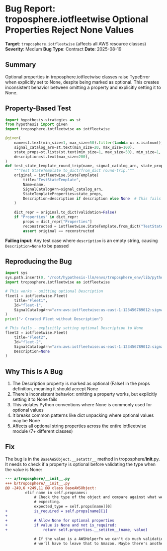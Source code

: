 # Bug Report: troposphere.iotfleetwise Optional Properties Reject None Values

**Target**: `troposphere.iotfleetwise` (affects all AWS resource classes)
**Severity**: Medium
**Bug Type**: Contract
**Date**: 2025-08-19

## Summary

Optional properties in troposphere.iotfleetwise classes raise TypeError when explicitly set to None, despite being marked as optional. This creates inconsistent behavior between omitting a property and explicitly setting it to None.

## Property-Based Test

```python
import hypothesis.strategies as st
from hypothesis import given
import troposphere.iotfleetwise as iotfleetwise

@given(
    name=st.text(min_size=1, max_size=50).filter(lambda x: x.isalnum()),
    signal_catalog_arn=st.text(min_size=20, max_size=100),
    state_props=st.lists(st.text(min_size=1, max_size=50), min_size=1, max_size=5),
    description=st.text(max_size=200),
)
def test_state_template_round_trip(name, signal_catalog_arn, state_props, description):
    """Test StateTemplate to_dict/from_dict round-trip."""
    original = iotfleetwise.StateTemplate(
        title="TestStateTemplate",
        Name=name,
        SignalCatalogArn=signal_catalog_arn,
        StateTemplateProperties=state_props,
        Description=description if description else None  # This fails when None
    )
    
    dict_repr = original.to_dict(validation=False)
    if "Properties" in dict_repr:
        props = dict_repr["Properties"]
        reconstructed = iotfleetwise.StateTemplate.from_dict("TestStateTemplate", props)
        assert original == reconstructed
```

**Failing input**: Any test case where `description` is an empty string, causing `Description=None` to be passed

## Reproducing the Bug

```python
import sys
sys.path.insert(0, "/root/hypothesis-llm/envs/troposphere_env/lib/python3.13/site-packages")
import troposphere.iotfleetwise as iotfleetwise

# This works - omitting optional Description
fleet1 = iotfleetwise.Fleet(
    title="Fleet1",
    Id="fleet-1",
    SignalCatalogArn="arn:aws:iotfleetwise:us-east-1:123456789012:signal-catalog/test"
)
print("✓ Created Fleet without Description")

# This fails - explicitly setting optional Description to None
fleet2 = iotfleetwise.Fleet(
    title="Fleet2",
    Id="fleet-2",
    SignalCatalogArn="arn:aws:iotfleetwise:us-east-1:123456789012:signal-catalog/test",
    Description=None
)
```

## Why This Is A Bug

1. The Description property is marked as optional (False) in the props definition, meaning it should accept None
2. There's inconsistent behavior: omitting a property works, but explicitly setting it to None fails
3. This violates Python conventions where None is commonly used for optional values
4. It breaks common patterns like dict unpacking where optional values may be None
5. Affects all optional string properties across the entire iotfleetwise module (7+ different classes)

## Fix

The bug is in the `BaseAWSObject.__setattr__` method in troposphere/__init__.py. It needs to check if a property is optional before validating the type when the value is None:

```diff
--- a/troposphere/__init__.py
+++ b/troposphere/__init__.py
@@ -249,6 +249,11 @@ class BaseAWSObject:
         elif name in self.propnames:
             # Check the type of the object and compare against what we were
             # expecting.
             expected_type = self.props[name][0]
+            is_required = self.props[name][1]
+            
+            # Allow None for optional properties
+            if value is None and not is_required:
+                return self.properties.__setitem__(name, value)
 
             # If the value is a AWSHelperFn we can't do much validation
             # we'll have to leave that to Amazon. Maybe there's another way
```
